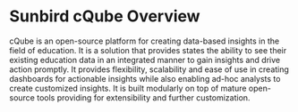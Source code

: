 # Sunbird cQube Overview

cQube is an open-source platform for creating data-based insights in the field of education. It is a solution that provides states the ability to see their existing education data in an integrated manner to gain insights and drive action promptly. It provides flexibility, scalability and ease of use in creating dashboards for actionable insights while also enabling ad-hoc analysts to create customized insights. It is built modularly on top of mature open-source tools providing for extensibility and further customization.

